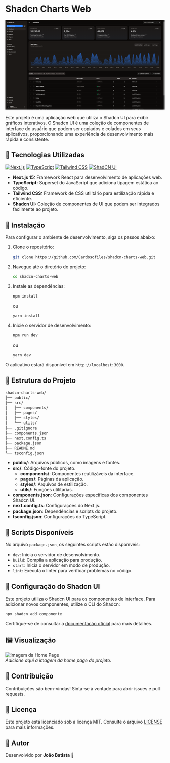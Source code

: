 # Shadcn Charts Web

![Screenshot do Portfólio](/public/home-page.png)

Este projeto é uma aplicação web que utiliza o Shadcn UI para exibir gráficos interativos. O Shadcn UI é uma coleção de componentes de interface do usuário que podem ser copiados e colados em seus aplicativos, proporcionando uma experiência de desenvolvimento mais rápida e consistente.

## 🚀 Tecnologias Utilizadas

[![Next.js](https://skillicons.dev/icons?i=nextjs)](https://nextjs.org/) [![TypeScript](https://skillicons.dev/icons?i=typescript)](https://www.typescriptlang.org/) [![Tailwind CSS](https://skillicons.dev/icons?i=tailwind)](https://tailwindcss.com/) [![ShadCN UI](https://shadcn.dev)](https://ui.shadcn.com/)

- **Next.js 15:** Framework React para desenvolvimento de aplicações web.
- **TypeScript:** Superset do JavaScript que adiciona tipagem estática ao código.
- **Tailwind CSS:** Framework de CSS utilitário para estilização rápida e eficiente.
- **Shadcn UI:** Coleção de componentes de UI que podem ser integrados facilmente ao projeto.

## 📌 Instalação

Para configurar o ambiente de desenvolvimento, siga os passos abaixo:

1. Clone o repositório:

   ```sh
   git clone https://github.com/Cardosofiles/shadcn-charts-web.git
   ```

2. Navegue até o diretório do projeto:

   ```sh
   cd shadcn-charts-web
   ```

3. Instale as dependências:

   ```sh
   npm install
   ```

   ou

   ```sh
   yarn install
   ```

4. Inicie o servidor de desenvolvimento:

   ```sh
   npm run dev
   ```

   ou

   ```sh
   yarn dev
   ```

O aplicativo estará disponível em `http://localhost:3000`.

## 📂 Estrutura do Projeto

```
shadcn-charts-web/
├── public/
├── src/
│   ├── components/
│   ├── pages/
│   ├── styles/
│   └── utils/
├── .gitignore
├── components.json
├── next.config.ts
├── package.json
├── README.md
└── tsconfig.json
```

- **public/**: Arquivos públicos, como imagens e fontes.
- **src/**: Código-fonte do projeto.
  - **components/**: Componentes reutilizáveis da interface.
  - **pages/**: Páginas da aplicação.
  - **styles/**: Arquivos de estilização.
  - **utils/**: Funções utilitárias.
- **components.json**: Configurações específicas dos componentes Shadcn UI.
- **next.config.ts**: Configurações do Next.js.
- **package.json**: Dependências e scripts do projeto.
- **tsconfig.json**: Configurações do TypeScript.

## 📌 Scripts Disponíveis

No arquivo `package.json`, os seguintes scripts estão disponíveis:

- `dev`: Inicia o servidor de desenvolvimento.
- `build`: Compila a aplicação para produção.
- `start`: Inicia o servidor em modo de produção.
- `lint`: Executa o linter para verificar problemas no código.

## 🎨 Configuração do Shadcn UI

Este projeto utiliza o Shadcn UI para os componentes de interface. Para adicionar novos componentes, utilize o CLI do Shadcn:

```sh
npx shadcn add componente
```

Certifique-se de consultar a [documentação oficial](https://ui.shadcn.com/) para mais detalhes.

## 🖼️ Visualização

![Imagem da Home Page](./public/homepage.png)  
_Adicione aqui a imagem da home page do projeto._

## 🤝 Contribuição

Contribuições são bem-vindas! Sinta-se à vontade para abrir issues e pull requests.

## 📜 Licença

Este projeto está licenciado sob a licença MIT. Consulte o arquivo [LICENSE](./LICENSE) para mais informações.

## 📌 Autor

Desenvolvido por **João Batista** 🚀
